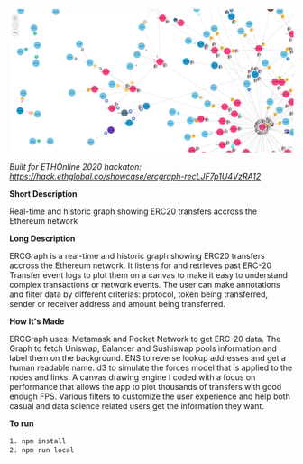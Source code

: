 ![Cover](/src/assets/cover.png)

*Built for ETHOnline 2020 hackaton: https://hack.ethglobal.co/showcase/ercgraph-recLJF7p1U4VzRA12*

**Short Description**

Real-time and historic graph showing ERC20 transfers accross the Ethereum network

**Long Description**

ERCGraph is a real-time and historic graph showing ERC20 transfers accross the Ethereum network.
It listens for and retrieves past ERC-20 Transfer event logs to plot them on a canvas to make it easy to understand complex transactions or network events.
The user can make annotations and filter data by different criterias: protocol, token being transferred, sender or receiver address and amount being transferred.

**How It's Made**

ERCGraph uses:
Metamask and Pocket Network to get ERC-20 data.
The Graph to fetch Uniswap, Balancer and Sushiswap pools information and label them on the background.
ENS to reverse lookup addresses and get a human readable name.
d3 to simulate the forces model that is applied to the nodes and links.
A canvas drawing engine I coded with a focus on performance that allows the app to plot thousands of transfers with good enough FPS.
Various filters to customize the user experience and help both casual and data science related users get the information they want.

**To run**

```
1. npm install
2. npm run local
```
